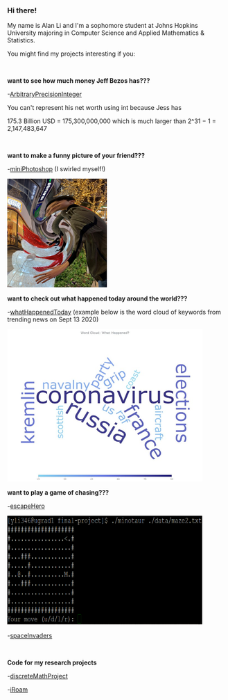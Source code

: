 ### Hi there! 

My name is Alan Li and I'm a sophomore student at Johns Hopkins University majoring in Computer Science and Applied Mathematics & Statistics. 

You might find my projects interesting if you:

<br>

**want to see how much money Jeff Bezos has???** 
  
  -[ArbitraryPrecisionInteger](https://github.com/tottiliyt/ArbitraryPrecisionInteger)
  
  You can't represent his net worth using int because Jess has
  
  175.3 Billion USD = 175,300,000,000 which is much larger than 2^31 − 1 = 2,147,483,647 
  
<br>

**want to make a funny picture of your friend???** 
  
  -[miniPhotoshop](https://github.com/tottiliyt/miniPhotoshop)
  (I swirled myself!)
  
  <img src="https://github.com/tottiliyt/miniPhotoshop/blob/master/swirl_myself.jpg" width="230" height="250">

<br>

**want to check out what happened today around the world???** 
  
  -[whatHappenedToday](https://github.com/tottiliyt/whatHappenedToday)
  (example below is the word cloud of keywords from trending news on Sept 13 2020)
  
  <img src="https://github.com/tottiliyt/whatHappenedToday/blob/master/Sept13News.jpg" width="450" height="350">
  
  <br>
  
**want to play a game of chasing???** 
  
  -[escapeHero](https://github.com/tottiliyt/escapeHero)
  
  <img src="https://github.com/tottiliyt/escapeHero/blob/master/demo.gif" width="450" height="250">
  
  -[spaceInvaders](https://github.com/tottiliyt/spaceInvaders)

<br>


**Code for my research projects**

  -[discreteMathProject](https://github.com/tottiliyt/discreteMathProject)
  
  -[iRoam](https://github.com/tottiliyt/iRoam)
